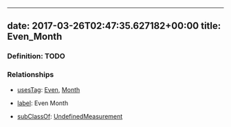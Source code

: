 
---
date: 2017-03-26T02:47:35.627182+00:00
title: Even_Month
---
### Definition: TODO

### Relationships

* [usesTag](https://brickschema.org/schema/1.0/BrickFrame#usesTag): [Even](https://brickschema.org/schema/1.0/BrickTag#Even), [Month](https://brickschema.org/schema/1.0/BrickTag#Month)

* [label](http://www.w3.org/2000/01/rdf-schema#label): Even Month

* [subClassOf](http://www.w3.org/2000/01/rdf-schema#subClassOf): [UndefinedMeasurement](https://brickschema.org/schema/1.0/Brick#UndefinedMeasurement)

